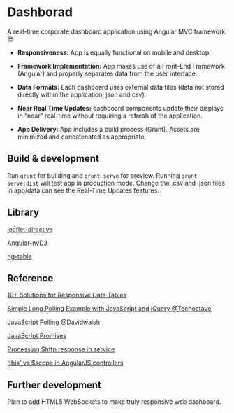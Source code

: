 # Dashborad
A real-time corporate dashboard application using Angular MVC framework. :sunglasses:

- **Responsiveness:** App is equally functional on mobile and desktop.

- **Framework Implementation:** App makes use of a Front-End Framework (Angular) and properly separates data from the user interface.

- **Data Formats:** Each dashboard uses external data files (data not stored directly within the application, json and csv).

- **Near Real Time Updates:** dashboard components update their displays in “near” real-time without requiring a refresh of the application.

- **App Delivery:** App includes a build process (Grunt). Assets are minimized and concatenated as appropriate.

## Build & development
Run `grunt` for building and `grunt serve` for preview.
Running `grunt serve:dist` will test app in production mode.
Change the .csv and .json files in app/data can see the Real-Time Updates features. 

## Library
[leaflet-directive](http://tombatossals.github.io/angular-leaflet-directive/#!/)

[Angular-nvD3](http://krispo.github.io/angular-nvd3/#/)

[ng-table](http://ng-table.com/#/)

## Reference
[10+ Solutions for Responsive Data Tables](http://exisweb.net/responsive-table-plugins-and-patterns)

[Simple Long Polling Example with JavaScript and jQuery @Techoctave](https://techoctave.com/c7/posts/60-simple-long-polling-example-with-javascript-and-jquery)

[JavaScript Polling @Davidwalsh](https://davidwalsh.name/javascript-polling)

[JavaScript Promises](http://www.html5rocks.com/en/tutorials/es6/promises/)

[Processing $http response in service](http://stackoverflow.com/questions/12505760/processing-http-response-in-service)

['this' vs $scope in AngularJS controllers](http://stackoverflow.com/questions/11605917/this-vs-scope-in-angularjs-controllers)

## Further development
Plan to add HTML5 WebSockets to make truly responsive web dashboard.
